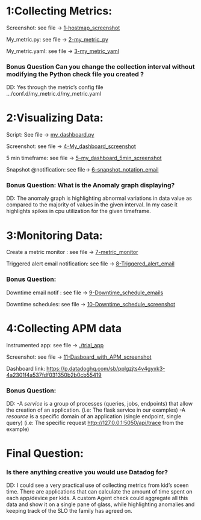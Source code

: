 # 1:Collecting Metrics:
  Screenshot: see file -> [1-hostmap_screenshot](./1-hostmap_screenshot.png)

  My_metric.py: see file -> [2-my_metric_py](./2-my_metric_py.png)
  
  My_metric.yaml: see file -> [3-my_metric_yaml](./3-my_metric_yaml.png)

  ### Bonus Question Can you change the collection interval without modifying the Python check file you created ?
  DD: Yes through the metric’s config file …/conf.d/my_metric.d/my_metric.yaml

# 2:Visualizing Data:
  Script: See file -> [my_dashboard.py](./my_dashboard.py)
  
  Screenshot: see file -> [4-My_dashboard_screenshot](./4-My_dashboard_screenshot.png)

  5 min timeframe: see file -> [5-my_dashboard_5min_screenshot](./5-my_dashboard_5min_screenshot.png)

  Snapshot @notification: see file-> [6-snapshot_notation_email](./6-snapshot_notation_email.png)

  ### Bonus Question: What is the Anomaly graph displaying? 
  DD: The anomaly graph is highlighting abnormal variations in data value as compared to the majority of values in the given interval. In my case it highlights spikes in cpu   utilization for the given timeframe.

# 3:Monitoring Data:
  Create a metric monitor : see file -> [7-metric_monitor](./7-metric_monitor.png)

  Triggered alert email notification: see file -> [8-Triggered_alert_email](./8-Triggered_alert_email.png)

  ### Bonus Question: 
  Downtime email notif : see file -> [9-Downtime_schedule_emails](./9-Downtime_schedule_emails.png)
  
  Downtime schedules: see file -> [10-Downtime_schedule_screenshot](./10-Downtime_schedule_screenshot.png)

 # 4:Collecting APM data
  Instrumented app: see file -> [./trial_app](trial_app.py)
  
  Screenshot: see file -> [11-Dasboard_with_APM_screenshot](./11-Dasboard_with_APM_screenshot.png)
  
  Dashboard link: https://p.datadoghq.com/sb/pplgzjts4v4gyxk3-4a2301f4a537fdf031350b2b0cb55419
  
  ### Bonus Question: 
  DD: -A *service* is a group of processes \(queries, jobs, endpoints) that allow the creation of an application. \(i.e: The flask service in our examples)
      -A *resource* is a specific domain of an application \(single endpoint, single query) \(i.e: The specific request http://127.0.0.1:5050/api/trace from the example)

# Final Question:
  ### Is there anything creative you would use Datadog for? 
  DD: I could see a very practical use of collecting metrics from kid’s sceen time. There are applications that can calculate the amount of time spent on each app/device per   kids. A custom Agent check could aggregate all this data and show it on a single pane of glass, while highlighting anomalies and keeping track of the SLO the family has       agreed on.


